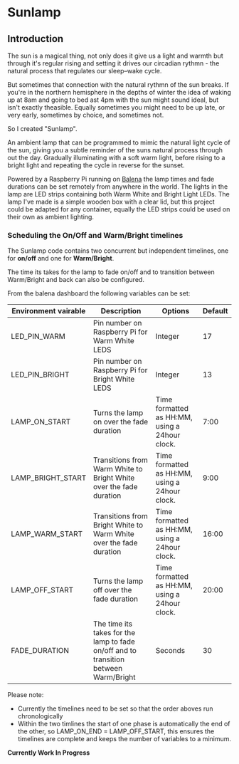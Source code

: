 # Sunlamp

## Introduction

The sun is a magical thing, not only does it give us a light and warmth but through it's regular rising and setting it drives our circadian rythmn - the natural process that regulates our sleep–wake cycle.

But sometimes that connection with the natural rythmn of the sun breaks. If you're in the northern hemisphere in the depths of winter the idea of waking up at 8am and going to bed ast 4pm with the sun might sound ideal, but isn't exactly theasible. Equally sometimes you might need to be up late, or very early, sometimes by choice, and sometimes not.

So I created "Sunlamp".

An ambient lamp that can be programmed to mimic the natural light cycle of the sun, giving you a subtle reminder of the suns natural process through out the day. Gradually illuminating with a soft warm light, before rising to a bright light and repeating the cycle in reverse for the sunset.

Powered by a Raspberry Pi running on [Balena](https://www.balena.io) the lamp times and fade durations can be set remotely from anywhere in the world. The lights in the lamp are LED strips containing both Warm White and Bright Light LEDs. The lamp I've made is a simple wooden box with a clear lid, but this project could be adapted for any container, equally the LED strips could be used on their own as ambient lighting.

### Scheduling the On/Off and Warm/Bright timelines

The Sunlamp code contains two concurrent but independent timelines, one for **on/off** and one for **Warm/Bright**.

The time its takes for the lamp to fade on/off and to transition between Warm/Bright and back can also be configured.

From the balena dashboard the following variables can be set:

| Environment vairable | Description                                                                          | Options                                        | Default |
| -------------------- | ------------------------------------------------------------------------------------ | ---------------------------------------------- | ------- |
| LED_PIN_WARM         | Pin number on Raspberry Pi for Warm White LEDS                                       | Integer                                        | 17      |
| LED_PIN_BRIGHT       | Pin number on Raspberry Pi for Bright White LEDS                                     | Integer                                        | 13      |
| LAMP_ON_START        | Turns the lamp on over the fade duration                                             | Time formatted as HH:MM, using a 24hour clock. | 7:00    |
| LAMP_BRIGHT_START    | Transitions from Warm White to Bright White over the fade duration                   | Time formatted as HH:MM, using a 24hour clock. | 9:00    |
| LAMP_WARM_START      | Transitions from Bright White to Warm White over the fade duration                   | Time formatted as HH:MM, using a 24hour clock. | 16:00   |
| LAMP_OFF_START       | Turns the lamp off over the fade duration                                            | Time formatted as HH:MM, using a 24hour clock. | 20:00   |
| FADE_DURATION        | The time its takes for the lamp to fade on/off and to transition between Warm/Bright | Seconds                                        | 30      |

Please note:

- Currently the timelines need to be set so that the order aboves run chronologically
- Within the two timlines the start of one phase is automatically the end of the other, so LAMP_ON_END = LAMP_OFF_START, this ensures the timelines are complete and keeps the number of variables to a minimum.

**Currently Work In Progress**
